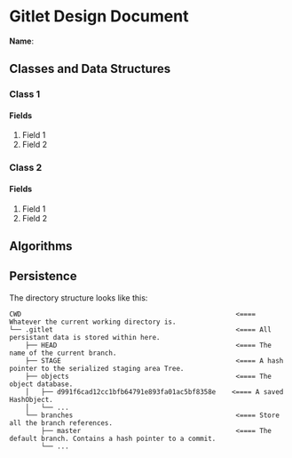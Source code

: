 # Gitlet Design Document

**Name**:

## Classes and Data Structures

### Class 1

#### Fields

1. Field 1
2. Field 2


### Class 2

#### Fields

1. Field 1
2. Field 2


## Algorithms

## Persistence
The directory structure looks like this:
```
CWD                                                      <==== Whatever the current working directory is.
└── .gitlet                                              <==== All persistant data is stored within here.
    ├── HEAD                                             <==== The name of the current branch.
    ├── STAGE                                            <==== A hash pointer to the serialized staging area Tree.
    ├── objects                                          <==== The object database.
    │   ├── d991f6cad12cc1bfb64791e893fa01ac5bf8358e    <==== A saved HashObject.
    │   └── ...                                         
    └── branches                                         <==== Store all the branch references.
        ├── master                                       <==== The default branch. Contains a hash pointer to a commit.
        └── ...
```
